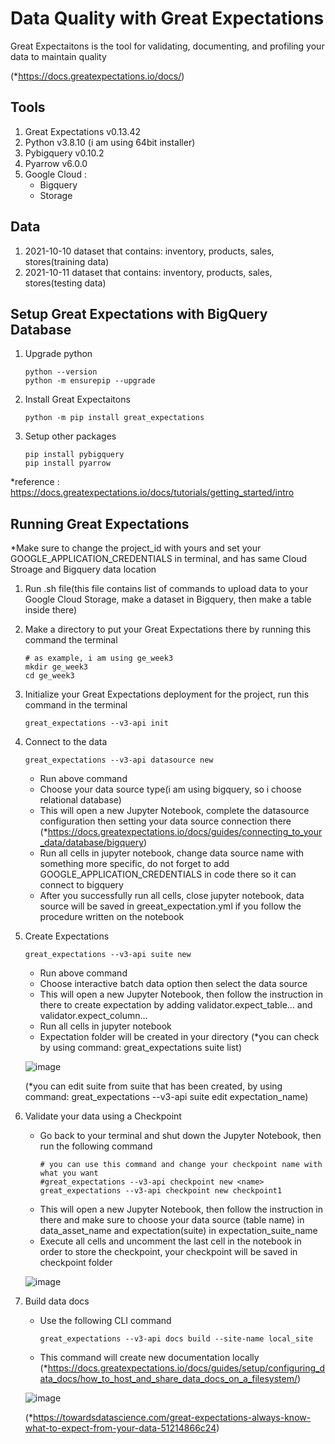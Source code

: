 # Data Quality with Great Expectations

Great Expectaitons is the tool for validating, documenting, and profiling your data to maintain quality

(*https://docs.greatexpectations.io/docs/)

## Tools
1) Great Expectations v0.13.42
2) Python v3.8.10 (i am using 64bit installer)
3) Pybigquery v0.10.2
4) Pyarrow v6.0.0
5) Google Cloud :
   - Bigquery
   - Storage
## Data
1) 2021-10-10 dataset that contains: inventory, products, sales, stores(training data)
2) 2021-10-11 dataset that contains: inventory, products, sales, stores(testing data)
## Setup Great Expectations with BigQuery Database
1) Upgrade python
    ```
    python --version
    python -m ensurepip --upgrade
    ```
2) Install Great Expectaitons
    ```
    python -m pip install great_expectations
    ```
3) Setup other packages
    ```
    pip install pybigquery
    pip install pyarrow
    ```
*reference : https://docs.greatexpectations.io/docs/tutorials/getting_started/intro
## Running Great Expectations
*Make sure to change the project_id with yours and set your GOOGLE_APPLICATION_CREDENTIALS in terminal, and has same Cloud Stroage and Bigquery data location
1) Run .sh file(this file contains list of commands to upload data to your Google Cloud Storage, make a dataset in Bigquery, then make a table inside there)
2) Make a directory to put your Great Expectations there by running this command the terminal
   ```
   # as example, i am using ge_week3
   mkdir ge_week3
   cd ge_week3
   ```
3) Initialize your Great Expectations deployment for the project, run this command in the terminal
   ```
   great_expectations --v3-api init
   ```
4) Connect to the data  
   ```
   great_expectations --v3-api datasource new
   ```
   - Run above command
   - Choose your data source type(i am using bigquery, so i choose relational database)
   - This will open a new Jupyter Notebook, complete the datasource configuration then setting your data source connection there (*https://docs.greatexpectations.io/docs/guides/connecting_to_your_data/database/bigquery)
   - Run all cells in jupyter notebook, change data source name with something more specific, do not forget to add GOOGLE_APPLICATION_CREDENTIALS in code there so it can connect to bigquery
   - After you successfully run all cells, close jupyter notebook, data source will be saved in greeat_expectation.yml if you follow the procedure written on the notebook 
  
5) Create Expectations
   ```
   great_expectations --v3-api suite new
   ```
   - Run above command
   - Choose interactive batch data option then select the data source
   - This will open a new Jupyter Notebook, then follow the instruction in there to create expectation by adding validator.expect_table... and validator.expect_column...
   - Run all cells in jupyter notebook
   - Expectation folder will be created in your directory (*you can check by using command: great_expectations suite list)
   
   ![image](https://user-images.githubusercontent.com/38213112/142866429-e6551ac9-8133-4d76-8cca-0463d563f096.png)
 
   (*you can edit suite from suite that has been created, by using command: great_expectations --v3-api suite edit expectation_name)
   
6) Validate your data using a Checkpoint
   - Go back to your terminal and shut down the Jupyter Notebook, then run the following command
      ```
      # you can use this command and change your checkpoint name with what you want
      #great_expectations --v3-api checkpoint new <name>
      great_expectations --v3-api checkpoint new checkpoint1
      ```
   - This will open a new Jupyter Notebook, then follow the instruction in there and make sure to choose your data source (table name) in data_asset_name and expectation(suite) in expectation_suite_name
   - Execute all cells and uncomment the last cell in the notebook in order to store the checkpoint, your checkpoint will be saved in checkpoint folder
   
   ![image](https://user-images.githubusercontent.com/38213112/142864870-ddf73800-c722-47e4-b3f2-2b29d9eeeed3.png)

7) Build data docs
   - Use the following CLI command 
      ```
      great_expectations --v3-api docs build --site-name local_site
      ```
   - This command will create new documentation locally     (*https://docs.greatexpectations.io/docs/guides/setup/configuring_data_docs/how_to_host_and_share_data_docs_on_a_filesystem/)
   
   ![image](https://user-images.githubusercontent.com/38213112/142853625-df282215-7c35-4022-8f58-4314447a96a5.png)
   
   (*https://towardsdatascience.com/great-expectations-always-know-what-to-expect-from-your-data-51214866c24)
